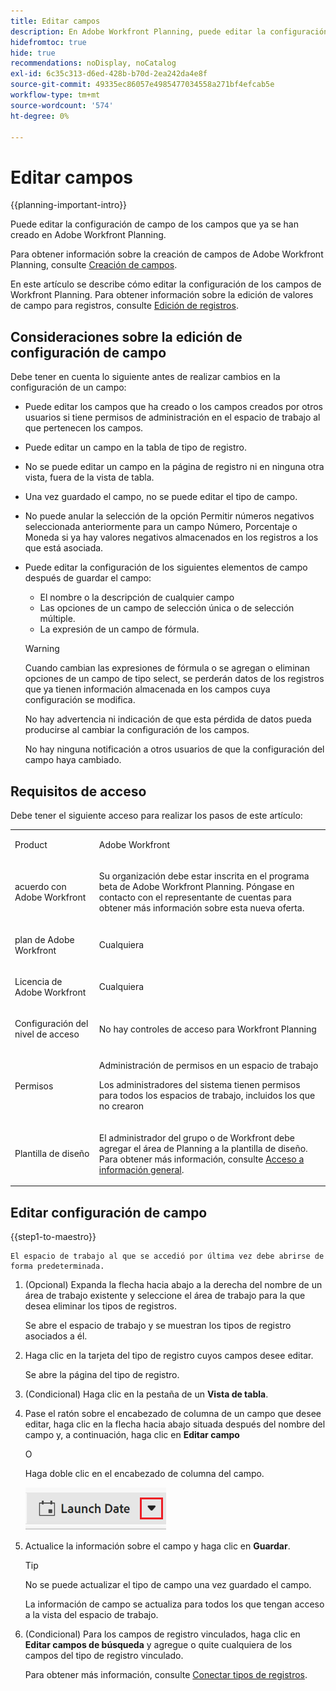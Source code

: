 ```yaml
---
title: Editar campos
description: En Adobe Workfront Planning, puede editar la configuración de campo de los campos que ya se han creado. En este artículo se describe cómo editar la configuración de los campos de Workfront Planning.
hidefromtoc: true
hide: true
recommendations: noDisplay, noCatalog
exl-id: 6c35c313-d6ed-428b-b70d-2ea242da4e8f
source-git-commit: 49335ec86057e4985477034558a271bf4efcab5e
workflow-type: tm+mt
source-wordcount: '574'
ht-degree: 0%

---
```


<!--update the metadata with real information when making this available in TOC and in the left nav-->

<!---
title: Edit foelds
description: In Adobe Maestro, you can edit the field settings for fields that are already created.
hidefromtoc: yes
hide: yes
author: Alina
feature: (*******************WE NEED A NEW ONE*******************)
role: User, Administrator (************is this right???************)
recommendations: noDisplay, noCatalog
--->

# Editar campos

{{planning-important-intro}}

Puede editar la configuración de campo de los campos que ya se han creado en Adobe Workfront Planning.

Para obtener información sobre la creación de campos de Adobe Workfront Planning, consulte [Creación de campos](../fields/create-fields.md).

En este artículo se describe cómo editar la configuración de los campos de Workfront Planning. Para obtener información sobre la edición de valores de campo para registros, consulte [Edición de registros](/help/quicksilver/maestro/records/edit-records.md).

## Consideraciones sobre la edición de configuración de campo

Debe tener en cuenta lo siguiente antes de realizar cambios en la configuración de un campo:

* Puede editar los campos que ha creado o los campos creados por otros usuarios si tiene permisos de administración en el espacio de trabajo al que pertenecen los campos.
* Puede editar un campo en la tabla de tipo de registro.
* No se puede editar un campo en la página de registro ni en ninguna otra vista, fuera de la vista de tabla.
* Una vez guardado el campo, no se puede editar el tipo de campo.
* No puede anular la selección de la opción Permitir números negativos seleccionada anteriormente para un campo Número, Porcentaje o Moneda si ya hay valores negativos almacenados en los registros a los que está asociada.
* Puede editar la configuración de los siguientes elementos de campo después de guardar el campo:

   * El nombre o la descripción de cualquier campo
   * Las opciones de un campo de selección única o de selección múltiple.
   * La expresión de un campo de fórmula.

  >[!WARNING]
  >
  >Cuando cambian las expresiones de fórmula o se agregan o eliminan opciones de un campo de tipo select, se perderán datos de los registros que ya tienen información almacenada en los campos cuya configuración se modifica.
  >
  >No hay advertencia ni indicación de que esta pérdida de datos pueda producirse al cambiar la configuración de los campos.
  >
  >No hay ninguna notificación a otros usuarios de que la configuración del campo haya cambiado.

<!--this is not yet true, but it might come later:
* You can deselect Allow negative numbers option from a Number, Percentage, or Currency field after you save the field. 
-->

## Requisitos de acceso

Debe tener el siguiente acceso para realizar los pasos de este artículo:

<table style="table-layout:auto">
 <col>
 </col>
 <col>
 </col>
 <tbody>
    <tr>
<tr>
<td>
   <p> Product</p> </td>
   <td>
   <p> Adobe Workfront</p> </td>
  </tr>  
 <td role="rowheader"><p>acuerdo con Adobe Workfront</p></td>
   <td>
<p>Su organización debe estar inscrita en el programa beta de Adobe Workfront Planning. Póngase en contacto con el representante de cuentas para obtener más información sobre esta nueva oferta. </p>
   </td>
  </tr>
  <tr>
   <td role="rowheader"><p>plan de Adobe Workfront</p></td>
   <td>
<p>Cualquiera</p>
   </td>
  </tr>
  <tr>
   <td role="rowheader"><p>Licencia de Adobe Workfront</p></td>
   <td>
   <p>Cualquiera</p> 
  </td>
  </tr>

<tr>
   <td role="rowheader"><p>Configuración del nivel de acceso</p></td>
   <td> <p>No hay controles de acceso para Workfront Planning</p>  
</td>
  </tr>

<tr>
   <td role="rowheader"><p>Permisos</p></td>
   <td> <p>Administración de permisos en un espacio de trabajo</a> </p>  
   <p>Los administradores del sistema tienen permisos para todos los espacios de trabajo, incluidos los que no crearon</p>
</td>
  </tr>
<tr>
   <td role="rowheader"><p>Plantilla de diseño</p></td>
   <td> <p>El administrador del grupo o de Workfront debe agregar el área de Planning a la plantilla de diseño. Para obtener más información, consulte <a href="../access/access-overview.md">Acceso a información general</a>. </p>  
</td>
  </tr>

</tbody>
</table>

<!--Maybe enable this at GA - but Maestro is not supposed to have Access controls in the Workfront Access Level: 
>[!NOTE]
>
>If you don't have access, ask your Workfront administrator if they set additional restrictions in your access level. For information on how a Workfront administrator can change your access level, see [Create or modify custom access levels](../administration-and-setup/add-users/configure-and-grant-access/create-modify-access-levels.md). -->

## Editar configuración de campo

{{step1-to-maestro}}

    El espacio de trabajo al que se accedió por última vez debe abrirse de forma predeterminada.

1. (Opcional) Expanda la flecha hacia abajo a la derecha del nombre de un área de trabajo existente y seleccione el área de trabajo para la que desea eliminar los tipos de registros.

   Se abre el espacio de trabajo y se muestran los tipos de registro asociados a él.
1. Haga clic en la tarjeta del tipo de registro cuyos campos desee editar.

   Se abre la página del tipo de registro.
1. (Condicional) Haga clic en la pestaña de un **Vista de tabla**.
1. Pase el ratón sobre el encabezado de columna de un campo que desee editar, haga clic en la flecha hacia abajo situada después del nombre del campo y, a continuación, haga clic en **Editar campo**

   O

   Haga doble clic en el encabezado de columna del campo.

   ![](assets/arrow-menu-after-name-of-field-in-table-header-highlighted.png)

1. Actualice la información sobre el campo y haga clic en **Guardar**.

   <!--insert screen shot when finalized-->

   >[!TIP]
   >
   >No se puede actualizar el tipo de campo una vez guardado el campo.

   La información de campo se actualiza para todos los que tengan acceso a la vista del espacio de trabajo.

   <!--After the release of the RTBE for field configurations, replace the tip with this:

    >[!TIP]
    >
    >* You cannot update the field type after the field is saved.
    >
    >* When you modify field configurations (field options or formula expressions), records that already contain information in the modified fields will update their values in real-time. There is no warning and no audit log for the value changes triggered by field configuration changes. All users who view the fields will immediately see the new values with the modifications. 
    -->


1. (Condicional) Para los campos de registro vinculados, haga clic en **Editar campos de búsqueda** y agregue o quite cualquiera de los campos del tipo de registro vinculado.

   Para obtener más información, consulte [Conectar tipos de registros](../architecture/connect-record-types.md).

